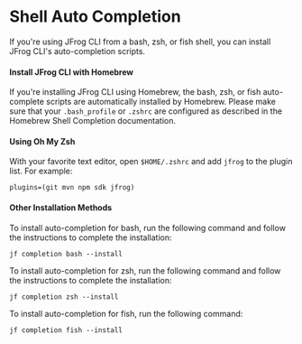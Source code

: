 # Shell Auto Completion

If you're using JFrog CLI from a bash, zsh, or fish shell, you can install JFrog CLI's auto-completion scripts.

#### Install JFrog CLI with Homebrew

If you're installing JFrog CLI using Homebrew, the bash, zsh, or fish auto-complete scripts are automatically installed by Homebrew. Please make sure that your `.bash_profile` or `.zshrc` are configured as described in the Homebrew Shell Completion documentation.

#### Using Oh My Zsh

With your favorite text editor, open `$HOME/.zshrc` and add `jfrog` to the plugin list. For example:

```
plugins=(git mvn npm sdk jfrog)
```

#### Other Installation Methods

To install auto-completion for bash, run the following command and follow the instructions to complete the installation:

```
jf completion bash --install
```

To install auto-completion for zsh, run the following command and follow the instructions to complete the installation:

```
jf completion zsh --install
```

To install auto-completion for fish, run the following command:

```
jf completion fish --install
```
